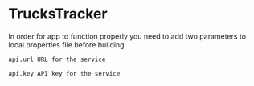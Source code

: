 # TrucksTracker

In order for app to function properly you need to add two parameters to local.properties file before building

`api.url URL for the service`

`api.key API key for the service`